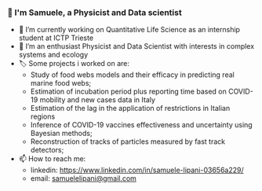 ### 👋 I'm Samuele, a Physicist and Data scientist  

- 🔭 I’m currently working on Quantitative Life Science as an internship student at ICTP Trieste
- 🌱 I’m an enthusiast Physicist and Data Scientist with interests in complex systems and ecology
- 🏷️ Some projects i worked on are:
    - Study of food webs models and their efficacy in predicting real marine food webs;
    - Estimation of incubation period plus reporting time based on COVID-19 mobility and new cases data in Italy
    - Estimation of the lag in the application of restrictions in Italian regions
    - Inference of COVID-19 vaccines effectiveness and uncertainty using Bayesian methods;
    - Reconstruction of tracks of particles measured by fast track detectors;
- 📫 How to reach me: 
    - linkedin: https://www.linkedin.com/in/samuele-lipani-03656a229/
    - email: samuelelipani@gmail.com
